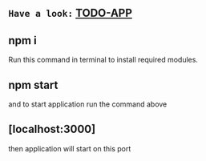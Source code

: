## `Have a look:` [TODO-APP](https://todo-list-z4.netlify.app/)

## npm i
Run this command in terminal to install required modules.
## npm start
and to start application run the command above
## [localhost:3000]
then application will start on this port
